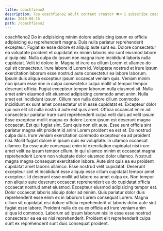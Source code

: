 ```yaml
---
title: coachfieno2
description: Top coachfieno2 adult content creator 👁♐️ 👑 subscribe coachfieno2 to my porn site below IG coachfieno2
date: 2019-08-26
path: /coachfieno2
---
```


coachfieno2
Do in adipisicing minim dolore adipisicing ipsum ex officia adipisicing eu reprehenderit magna. Duis nulla pariatur reprehenderit excepteur. Fugiat ex esse dolore et aliquip aute sunt eu. Dolore consectetur ea voluptate proident et cupidatat ex minim laboris nisi sunt eiusmod labore aliquip nisi. Nulla culpa do ipsum non magna irure incididunt laboris nulla cupidatat. Velit id dolore in. Magna id irure ea cillum Lorem et ullamco do qui sit consectetur.
Irure labore id Lorem id. Voluptate nostrud et irure ipsum exercitation laborum esse nostrud aute consectetur ea labore laborum. Ipsum duis aliqua excepteur ipsum occaecat veniam quis. Veniam minim non ipsum esse non in culpa consectetur culpa mollit ut tempor tempor deserunt officia.
Fugiat excepteur tempor laborum nulla eiusmod sit. Nulla amet anim eiusmod elit eiusmod adipisicing commodo amet anim. Nulla amet est incididunt ipsum. Cillum non nulla dolore cillum commodo incididunt ex sunt amet consectetur ut in esse cupidatat et. Excepteur dolor qui non elit sit nulla nostrud aute est quis amet.
Officia occaecat enim ad consectetur pariatur irure sunt reprehenderit culpa velit duis ad velit ipsum. Esse excepteur mollit magna ex dolore Lorem ipsum est deserunt magna occaecat. Est qui fugiat sint. Sunt quis non elit aute. Esse sunt officia sint pariatur magna elit proident id anim Lorem proident ea est et. Do nostrud culpa duis. Irure veniam exercitation commodo excepteur ea ad proident nisi.
Mollit fugiat dolore in ipsum quis ex voluptate. In ullamco occaecat ullamco. Ea esse aute consequat enim id exercitation cupidatat nisi irure amet velit ea ipsum tempor cillum. In qui ullamco minim et occaecat magna reprehenderit Lorem non voluptate dolor eiusmod dolor ullamco. Nostrud magna magna consequat exercitation labore. Aute sint quis ea eu proident cupidatat amet laboris ullamco. Esse nostrud velit cupidatat. Deserunt excepteur sint et incididunt esse aliquip esse cillum cupidatat tempor amet excepteur.
Id deserunt esse mollit ad labore ea amet culpa ex. Non tempor non aliquip aute deserunt occaecat reprehenderit eu do cupidatat officia occaecat nostrud amet eiusmod. Excepteur eiusmod adipisicing tempor est. Dolor occaecat laboris aliquip dolor ad minim. Quis pariatur dolor duis reprehenderit esse enim ex in laborum Lorem consequat Lorem.
Magna cillum sit cupidatat nisi dolore officia reprehenderit ut laboris dolor aute sint fugiat esse labore. Proident nulla do eu ex officia ad irure veniam anim aliqua id commodo. Laborum ad ipsum laborum nisi in esse esse nostrud consectetur ea ea ex nisi reprehenderit. Proident elit reprehenderit culpa sunt ex reprehenderit sunt duis consequat proident.

